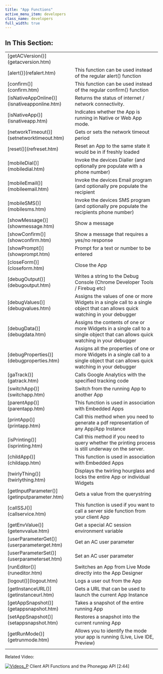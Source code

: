 ```yaml
---
title: "App Functions"
active_menu_item: developers
class_name: developers
full_width: true
---
```



## In This Section:

<table>
<tr>
<td width="149">
[getACVersion()](getacversion.htm)

</td>
<td width="12">
</td>
<td width="719">
</td>
</tr>
<tr>
<td width="149">
[alert()](refalert.htm)

</td>
<td width="12">
</td>
<td width="719">
This function can be used instead of the regular alert() function

</td>
</tr>
<tr>
<td width="149">
[confirm()](confirm.htm)

</td>
<td width="12">
</td>
<td width="719">
This function can be used instead of the regular confirm() function

</td>
</tr>
<tr>
<td width="149">
[isNativeAppOnline()](isnativeapponline.htm)

</td>
<td width="12">
</td>
<td width="719">
Returns the status of internet / network connectivity.

</td>
</tr>
<tr>
<td width="149">
[isNativeApp()](isnativeapp.htm)

</td>
<td width="12">
</td>
<td width="719">
Indicates whether the App is running in Native or Web App mode.

</td>
</tr>
<tr>
<td width="149">
[networkTimeout()](setnetworktimeout.htm)

</td>
<td width="12">
</td>
<td width="719">
Gets or sets the network timeout period

</td>
</tr>
<tr>
<td width="149">
[reset()](refreset.htm)

</td>
<td width="12">
</td>
<td width="719">
Reset an App to the same state it would be in if freshly loaded

</td>
</tr>
<tr>
<td width="149">
[mobileDial()](mobiledial.htm)

</td>
<td width="12">
</td>
<td width="719">
Invoke the devices Dialler (and optionally pre populate with a phone number)

</td>
</tr>
<tr>
<td width="149">
[mobileEmail()](mobileemail.htm)

</td>
<td width="12">
</td>
<td width="719">
Invoke the devices Email program (and optionally pre populate the recipient

</td>
</tr>
<tr>
<td width="149">
[mobileSMS()](mobilesms.htm)

</td>
<td width="12">
</td>
<td width="719">
Invoke the devices SMS program (and optionally pre populate the recipients phone number)

</td>
</tr>
<tr>
<td width="149">
[showMessage()](showmessage.htm)

</td>
<td width="12">
</td>
<td width="719">
Show a message

</td>
</tr>
<tr>
<td width="149">
[showConfirm()](showconfirm.htm)

</td>
<td width="12">
</td>
<td width="719">
Show a message that requires a yes/no response

</td>
</tr>
<tr>
<td width="149">
[showPrompt()](showprompt.htm)

</td>
<td width="12">
</td>
<td width="719">
Prompt for a text or number to be entered

</td>
</tr>
<tr>
<td width="149">
[closeForm()](closeform.htm)

</td>
<td width="12">
</td>
<td width="719">
Close the App

</td>
</tr>
<tr>
<td width="149">
[debugOutput()](debugoutput.htm)

</td>
<td width="12">
</td>
<td width="719">
Writes a string to the Debug Console (Chrome Developer Tools / Firebug etc)

</td>
</tr>
<tr>
<td width="149">
[debugValues()](debugvalues.htm)

</td>
<td width="12">
</td>
<td width="719">
Assigns the values of one or more Widgets in a single call to a single object that can allows quick watching in your debugger

</td>
</tr>
<tr>
<td width="149">
[debugData()](debugdata.htm)

</td>
<td width="12">
</td>
<td width="719">
Assigns the contents of one or more Widgets in a single call to a single object that can allows quick watching in your debugger

</td>
</tr>
<tr>
<td width="149">
[debugProperties()](debugproperties.htm)

</td>
<td width="12">
</td>
<td width="719">
Assigns all the properties of one or more Widgets in a single call to a single object that can allows quick watching in your debugger

</td>
</tr>
<tr>
<td width="149">
[gaTrack()](gatrack.htm)

</td>
<td width="12">
</td>
<td width="719">
Calls Google Analytics with the specified tracking code

</td>
</tr>
<tr>
<td width="149">
[switchApp()](switchapp.htm)

</td>
<td width="12">
</td>
<td width="719">
Switch from the running App to another App

</td>
</tr>
<tr>
<td width="149">
[parentApp()](parentapp.htm)

</td>
<td width="12">
</td>
<td width="719">
This function is used in association with Embedded Apps

</td>
</tr>
<tr>
<td width="149">
[printApp()](printapp.htm)

</td>
<td width="12">
</td>
<td width="719">
Call this method when you need to generate a pdf representation of any App/App Instance

</td>
</tr>
<tr>
<td width="149">
[isPrinting()](isprinting.htm)

</td>
<td width="12">
</td>
<td width="719">
Call this method if you need to query whether the printing process is still underway on the server.

</td>
</tr>
<tr>
<td width="149">
[childApp()](childapp.htm)

</td>
<td width="12">
</td>
<td width="719">
This function is used in association with Embedded Apps

</td>
</tr>
<tr>
<td width="149">
[twirlyThing()](twirlything.htm)

</td>
<td width="12">
</td>
<td width="719">
Displays the twirling hourglass and locks the entire App or individual Widgets

</td>
</tr>
<tr>
<td width="149">
[getInputParameter()](getinputparameter.htm)

</td>
<td width="12">
</td>
<td width="719">
Gets a value from the querystring

</td>
</tr>
<tr>
<td width="149">
[callSSJ()](callservice.htm)

</td>
<td width="12">
</td>
<td width="719">
This function is used if you want to call a server side function from your client App

</td>
</tr>
<tr>
<td width="149">
[getEnvValue()](getenvvalue.htm)

</td>
<td width="12">
</td>
<td width="719">
Get a special AC session environment variable

</td>
</tr>
<tr>
<td width="149">
[userParameterGet()](userparameterget.htm)

</td>
<td width="12">
</td>
<td width="719">
Get an AC user parameter

</td>
</tr>
<tr>
<td width="149">
[userParameterSet()](userparameterset.htm)

</td>
<td width="12">
</td>
<td width="719">
Set an AC user parameter

</td>
</tr>
<tr>
<td width="149">
[runEditor()](runeditor.htm)

</td>
<td width="12">
</td>
<td width="719">
Switches an App from Live Mode directly into the App Designer

</td>
</tr>
<tr>
<td width="149">
[logout()](logout.htm)

</td>
<td width="12">
</td>
<td width="719">
Logs a user out from the App

</td>
</tr>
<tr>
<td width="149">
[getInstanceURL()](getinstanceurl.htm)

</td>
<td width="12">
</td>
<td width="719">
Gets a URL that can be used to launch the current App Instance

</td>
</tr>
<tr>
<td width="149">
[getAppSnapshot()](getappsnapshot.htm)

</td>
<td width="12">
</td>
<td width="719">
Takes a snapshot of the entire running App

</td>
</tr>
<tr>
<td width="149">
[setAppSnapshot()](setappsnapshot.htm)

</td>
<td width="12">
</td>
<td width="719">
Restores a snapshot into the current running App

</td>
</tr>
<tr>
<td width="149">
[getRunMode()](getrunmode.htm)

</td>
<td width="12">
</td>
<td width="719">
Allows you to identify the mode your app is running (Live, Live IDE, Preview)

</td>
</tr>
<tr>
<td width="149">
</td>
<td width="12">
</td>
<td width="719">
</td>
</tr>
</table>

Related Video:

[![Videos\_P](/img/docs/videos_p.png)](http://www.youtube.com/v/jgBOqAV--rU?autoplay=1&hd=1&fs=1&showsearch=0&rel=0&) Client API Functions and the Phonegap API [2:44]
